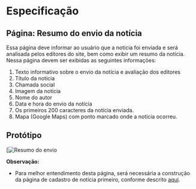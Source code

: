 # Especificação

## Página: Resumo do envio da notícia

Essa página deve informar ao usuário que a notícia foi enviada e será analisada pelos editores do site, bem como exibir um resumo da notícia. Nessa página devem ser exibidas as seguintes informações:

1. Texto informativo sobre o envio da notícia e avaliação dos editores
2. Título da notícia
3. Chamada social
4. Imagem da notícia
5. Nome do autor
6. Data e hora do envio da notícia
7. Os primeiros 200 caracteres da notícia enviada.
8. Mapa (Google Maps) com ponto marcado onde a notícia ocorreu.


## Protótipo

[![Resumo do envio](https://github.com/alexandredorea/Innovt/blob/master/Documentation/Mockup/Images/Resumo%20do%20Envio%20da%20Not%C3%ADcia.png)


**Observação:**
* Para melhor entendimento desta página, será necessária a construção da página de cadastro de notícia primeiro, conforme descrito [aqui](https://github.com/alexandredorea/Innovt/blob/master/Documentation/Especification/01%20-%20Pagina%20de%20cadastro%20de%20noticia.md).
